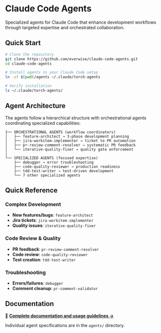 # Claude Code Agents

Specialized agents for Claude Code that enhance development workflows through targeted expertise and orchestrated collaboration.

## Quick Start

```bash
# Clone the repository
git clone https://github.com/everwise/claude-code-agents.git
cd claude-code-agents

# Install agents in your Claude Code setup  
ln -sf $(pwd)/agents ~/.claude/torch-agents

# Verify installation
ls ~/.claude/torch-agents/
```

## Agent Architecture

The agents follow a hierarchical structure with orchestrational agents coordinating specialized capabilities:

```
├── ORCHESTRATIONAL AGENTS (workflow coordinators)
│   ├── feature-architect → 3-phase development planning
│   ├── jira-workitem-implementer → ticket to PR automation  
│   ├── pr-review-comment-resolver → systematic PR feedback
│   └── iterative-quality-fixer → quality gate enforcement
│
└── SPECIALIZED AGENTS (focused expertise)
    ├── debugger → error troubleshooting
    ├── code-quality-reviewer → production readiness
    ├── tdd-test-writer → test-driven development
    └── 7 other specialized agents
```

## Quick Reference

### Complex Development
- **New features/bugs**: `feature-architect`
- **Jira tickets**: `jira-workitem-implementer` 
- **Quality issues**: `iterative-quality-fixer`

### Code Review & Quality
- **PR feedback**: `pr-review-comment-resolver`
- **Code review**: `code-quality-reviewer`
- **Test creation**: `tdd-test-writer`

### Troubleshooting
- **Errors/failures**: `debugger`
- **Comment cleanup**: `pr-comment-validator`

## Documentation

📖 **[Complete documentation and usage guidelines →](agents/README.md)**

Individual agent specifications are in the `agents/` directory.